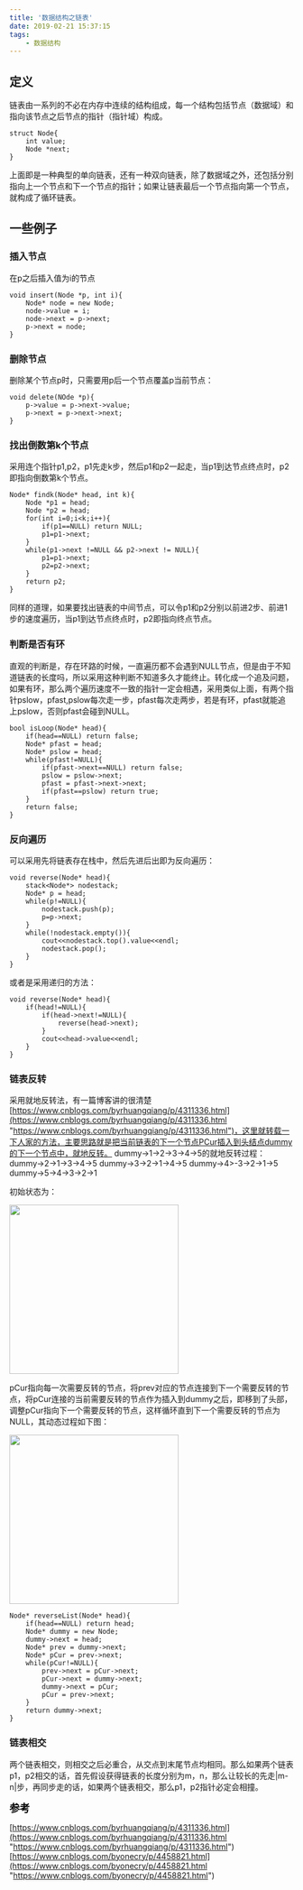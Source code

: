 ```yaml
---
title: '数据结构之链表'
date: 2019-02-21 15:37:15
tags:
	- 数据结构
---
```


## 定义
链表由一系列的不必在内存中连续的结构组成，每一个结构包括节点（数据域）和指向该节点之后节点的指针（指针域）构成。

	struct Node{
		int value;
		Node *next;
	}

上面即是一种典型的单向链表，还有一种双向链表，除了数据域之外，还包括分别指向上一个节点和下一个节点的指针；如果让链表最后一个节点指向第一个节点，就构成了循环链表。

## 一些例子

<!-- more -->
### 插入节点
在p之后插入值为i的节点

	void insert(Node *p, int i){
		Node* node = new Node;
		node->value = i;
		node->next = p->next;
		p->next = node;
	}

### 删除节点
删除某个节点p时，只需要用p后一个节点覆盖p当前节点：

	void delete(NOde *p){
		p->value = p->next->value;
		p->next = p->next->next;
	}

### 找出倒数第k个节点
采用连个指针p1,p2，p1先走k步，然后p1和p2一起走，当p1到达节点终点时，p2即指向倒数第k个节点。

	Node* findk(Node* head, int k){
		Node *p1 = head;
		Node *p2 = head;
		for(int i=0;i<k;i++){
			if(p1==NULL) return NULL;
			p1=p1->next;
		}
		while(p1->next !=NULL && p2->next != NULL){
			p1=p1->next;
			p2=p2->next;
		}
		return p2;
	}

同样的道理，如果要找出链表的中间节点，可以令p1和p2分别以前进2步、前进1步的速度遍历，当p1到达节点终点时，p2即指向终点节点。

### 判断是否有环
直观的判断是，存在环路的时候，一直遍历都不会遇到NULL节点，但是由于不知道链表的长度吗，所以采用这种判断不知道多久才能终止。转化成一个追及问题，如果有环，那么两个遍历速度不一致的指针一定会相遇，采用类似上面，有两个指针pslow，pfast,pslow每次走一步，pfast每次走两步，若是有环，pfast就能追上pslow，否则pfast会碰到NULL。

	bool isLoop(Node* head){
		if(head==NULL) return false;
		Node* pfast = head;
		Node* pslow = head;
		while(pfast!=NULL){
			if(pfast->next==NULL) return false;
			pslow = pslow->next;
			pfast = pfast->next->next;
			if(pfast==pslow) return true;
		}
		return false;
	}

### 反向遍历
可以采用先将链表存在栈中，然后先进后出即为反向遍历：

	void reverse(Node* head){
		stack<Node*> nodestack;
		Node* p = head;
		while(p!=NULL){
			nodestack.push(p);
			p=p->next;
		}
		while(!nodestack.empty()){
			cout<<nodestack.top().value<<endl;
			nodestack.pop();
		}
	}

或者是采用递归的方法：

	void reverse(Node* head){
		if(head!=NULL){
			if(head->next!=NULL){
				reverse(head->next);
			}
			cout<<head->value<<endl;
		}
	}

### 链表反转
采用就地反转法，有一篇博客讲的很清楚[https://www.cnblogs.com/byrhuangqiang/p/4311336.html](https://www.cnblogs.com/byrhuangqiang/p/4311336.html "https://www.cnblogs.com/byrhuangqiang/p/4311336.html")，这里就转载一下人家的方法，主要思路就是把当前链表的下一个节点PCur插入到头结点dummy的下一个节点中，就地反转。
dummy->1->2->3->4->5的就地反转过程：
dummy->2->1->3->4->5
dummy->3->2->1->4->5
dummy->4>-3->2->1->5
dummy->5->4->3->2->1

初始状态为：

<img src="/img/LinkedList/reverseList1.png" width="300" hegiht="150" align=center />

pCur指向每一次需要反转的节点，将prev对应的节点连接到下一个需要反转的节点，将pCur连接的当前需要反转的节点作为插入到dummy之后，即移到了头部，调整pCur指向下一个需要反转的节点，这样循环直到下一个需要反转的节点为NULL，其动态过程如下图：


<img src="/img/LinkedList/reverseList2.png" width="300" hegiht="450" align=center />

	Node* reverseList(Node* head){
		if(head==NULL) return head;
		Node* dummy = new Node;
		dummy->next = head;
		Node* prev = dummy->next;
		Node* pCur = prev->next;
		while(pCur!=NULL){
			prev->next = pCur->next;
			pCur->next = dummy->next;
			dummy->next = pCur;
			pCur = prev->next;
		}
		return dummy->next;
	}

### 链表相交
两个链表相交，则相交之后必重合，从交点到末尾节点均相同。那么如果两个链表p1，p2相交的话，首先假设获得链表的长度分别为m，n，那么让较长的先走|m-n|步，再同步走的话，如果两个链表相交，那么p1，p2指针必定会相撞。


<font face="微软雅黑" color=black size=4>**参考**</font>

[https://www.cnblogs.com/byrhuangqiang/p/4311336.html](https://www.cnblogs.com/byrhuangqiang/p/4311336.html "https://www.cnblogs.com/byrhuangqiang/p/4311336.html")
[https://www.cnblogs.com/byonecry/p/4458821.html](https://www.cnblogs.com/byonecry/p/4458821.html "https://www.cnblogs.com/byonecry/p/4458821.html")